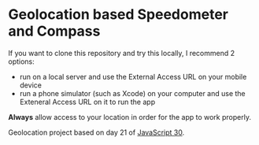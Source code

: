# Geolocation based Speedometer and Compass
If you want to clone this repository and try this locally, I recommend 2 options:
- run on a local server and use the External Access URL on your mobile device
- run a phone simulator (such as Xcode) on your computer and use the Exteneral Access URL on it to run the app

**Always** allow access to your location in order for the app to work properly.

Geolocation project based on day 21 of [JavaScript 30](https://javascript30.com/).